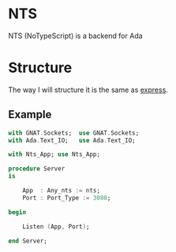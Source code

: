 # NTS
NTS (NoTypeScript) is a backend for Ada

# Structure

The way I will structure it is the same as [express](https://expressjs.com/en/starter/hello-world.html).

## Example
```ada
with GNAT.Sockets;  use GNAT.Sockets;
with Ada.Text_IO;   use Ada.Text_IO;

with Nts_App; use Nts_App;

procedure Server
is

    App  : Any_nts := nts;
    Port : Port_Type := 3080;

begin

    Listen (App, Port);

end Server;
```
